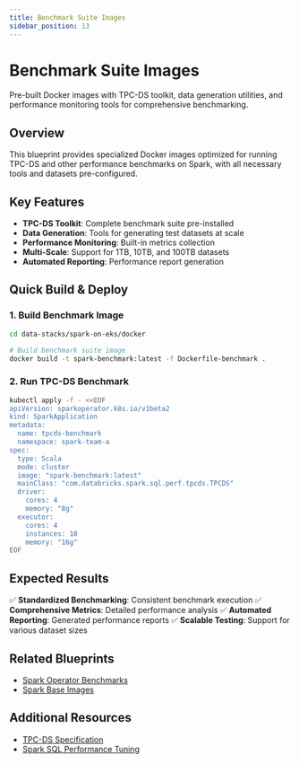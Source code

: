 ```yaml
---
title: Benchmark Suite Images
sidebar_position: 13
---
```


# Benchmark Suite Images

Pre-built Docker images with TPC-DS toolkit, data generation utilities, and performance monitoring tools for comprehensive benchmarking.

## Overview

This blueprint provides specialized Docker images optimized for running TPC-DS and other performance benchmarks on Spark, with all necessary tools and datasets pre-configured.

## Key Features

- **TPC-DS Toolkit**: Complete benchmark suite pre-installed
- **Data Generation**: Tools for generating test datasets at scale
- **Performance Monitoring**: Built-in metrics collection
- **Multi-Scale**: Support for 1TB, 10TB, and 100TB datasets
- **Automated Reporting**: Performance report generation

## Quick Build & Deploy

### 1. Build Benchmark Image

```bash
cd data-stacks/spark-on-eks/docker

# Build benchmark suite image
docker build -t spark-benchmark:latest -f Dockerfile-benchmark .
```

### 2. Run TPC-DS Benchmark

```bash
kubectl apply -f - <<EOF
apiVersion: sparkoperator.k8s.io/v1beta2
kind: SparkApplication
metadata:
  name: tpcds-benchmark
  namespace: spark-team-a
spec:
  type: Scala
  mode: cluster
  image: "spark-benchmark:latest"
  mainClass: "com.databricks.spark.sql.perf.tpcds.TPCDS"
  driver:
    cores: 4
    memory: "8g"
  executor:
    cores: 4
    instances: 10
    memory: "16g"
EOF
```

## Expected Results

✅ **Standardized Benchmarking**: Consistent benchmark execution
✅ **Comprehensive Metrics**: Detailed performance analysis
✅ **Automated Reporting**: Generated performance reports
✅ **Scalable Testing**: Support for various dataset sizes

## Related Blueprints

- [Spark Operator Benchmarks](/data-on-eks/docs/datastacks/spark-on-eks/spark-operator-benchmarks)
- [Spark Base Images](/data-on-eks/docs/datastacks/spark-on-eks/spark-base-images)

## Additional Resources

- [TPC-DS Specification](http://www.tpc.org/tpcds/)
- [Spark SQL Performance Tuning](https://spark.apache.org/docs/latest/sql-performance-tuning.html)
